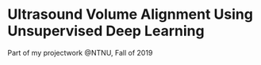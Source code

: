 # Ultrasound Volume Alignment Using Unsupervised Deep Learning

Part of my projectwork @NTNU, Fall of 2019
